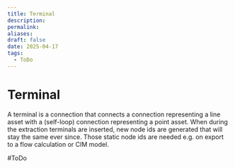 ```yaml
---
title: Terminal
description: 
permalink: 
aliases: 
draft: false
date: 2025-04-17
tags:
  - ToDo
---
```

# Terminal

A terminal is a connection that connects a connection representing a line asset with a (self-loop) connection representing a point asset.
When during the extraction terminals are inserted, new node ids are generated that will stay the same ever since.
Those static node ids are needed e.g. on export to a flow calculation or CIM model.

#ToDo 
